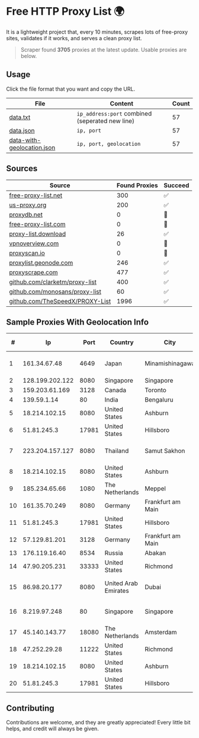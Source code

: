 
# Free HTTP Proxy List 🌍

It is a lightweight project that, every 10 minutes, scrapes lots of free-proxy sites, validates if it works, and serves a clean proxy list.


> Scraper found **3705** proxies at the latest update. Usable proxies are below.

## Usage

Click the file format that you want and copy the URL.


|File|Content|Count|
|----|-------|-----|
|[data.txt](https://raw.githubusercontent.com/themiralay/Proxy-List-World/master/data.txt)|`ip_address:port` combined (seperated new line)|57|
|[data.json](https://raw.githubusercontent.com/themiralay/Proxy-List-World/master/data.json)|`ip, port`|57|
|[data-with-geolocation.json](https://raw.githubusercontent.com/themiralay/Proxy-List-World/master/data-with-geolocation.json)|`ip, port, geolocation`|57|

## Sources

|Source|Found Proxies|Succeed|
|------|-------------|-------|
|[free-proxy-list.net](https://free-proxy-list.net)|300|✅|
|[us-proxy.org](https://www.us-proxy.org)|200|✅|
|[proxydb.net](http://proxydb.net)|0|🚫|
|[free-proxy-list.com](https://free-proxy-list.com/?page=&port=&type%5B%5D=http&type%5B%5D=https&up_time=0&search=Search)|0|🚫|
|[proxy-list.download](https://www.proxy-list.download/HTTP)|26|✅|
|[vpnoverview.com](https://vpnoverview.com/privacy/anonymous-browsing/free-proxy-servers)|0|🚫|
|[proxyscan.io](https://www.proxyscan.io)|0|🚫|
|[proxylist.geonode.com](https://proxylist.geonode.com/api/proxy-list?limit=300&page=1&sort_by=lastChecked&sort_type=desc&protocols=http,https)|246|✅|
|[proxyscrape.com](https://api.proxyscrape.com/v2/?request=displayproxies&protocol=http&timeout=10000&country=all&ssl=all&anonymity=all)|477|✅|
|[github.com/clarketm/proxy-list](https://raw.githubusercontent.com/clarketm/proxy-list/master/proxy-list-raw.txt)|400|✅|
|[github.com/monosans/proxy-list](https://raw.githubusercontent.com/monosans/proxy-list/main/proxies/http.txt)|60|✅|
|[github.com/TheSpeedX/PROXY-List](https://raw.githubusercontent.com/TheSpeedX/PROXY-List/master/http.txt)|1996|✅|


## Sample Proxies With Geolocation Info

|#|Ip|Port|Country|City|Internet Service Provider|
|-|--|----|-------|----|-------------------------|
|1|161.34.67.48|4649|Japan|Minamishinagawa|NTT PC Communications, Inc.|
|2|128.199.202.122|8080|Singapore|Singapore|DigitalOcean, LLC|
|3|159.203.61.169|3128|Canada|Toronto|DigitalOcean, LLC|
|4|139.59.1.14|80|India|Bengaluru|DIGITALOCEAN|
|5|18.214.102.15|8080|United States|Ashburn|Amazon.com, Inc.|
|6|51.81.245.3|17981|United States|Hillsboro|OVH SAS|
|7|223.204.157.127|8080|Thailand|Samut Sakhon|Triple T Broadband Public Company Limited|
|8|18.214.102.15|8080|United States|Ashburn|Amazon.com, Inc.|
|9|185.234.65.66|1080|The Netherlands|Meppel|PQ HOSTING PLUS S.R.L.|
|10|161.35.70.249|8080|Germany|Frankfurt am Main|DigitalOcean, LLC|
|11|51.81.245.3|17981|United States|Hillsboro|OVH SAS|
|12|57.129.81.201|3128|Germany|Frankfurt am Main|OVH SAS|
|13|176.119.16.40|8534|Russia|Abakan|Alfatel Ltd|
|14|47.90.205.231|33333|United States|Richmond|Alibaba.com LLC|
|15|86.98.20.177|8080|United Arab Emirates|Dubai|Emirates Telecommunications Corporation|
|16|8.219.97.248|80|Singapore|Singapore|Alibaba Cloud (Singapore) Private Limited|
|17|45.140.143.77|18080|The Netherlands|Amsterdam|RoyaleHosting BV|
|18|47.252.29.28|11222|United States|Richmond|Alibaba Cloud LLC|
|19|18.214.102.15|8080|United States|Ashburn|Amazon.com, Inc.|
|20|51.81.245.3|17981|United States|Hillsboro|OVH SAS|



## Contributing

Contributions are welcome, and they are greatly appreciated! Every
little bit helps, and credit will always be given.

